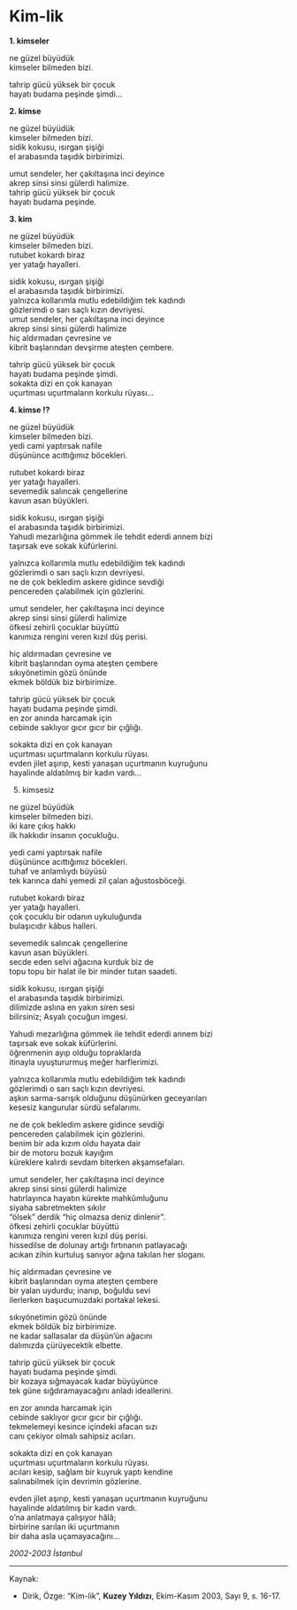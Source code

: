 # Kim-lik  
  
**1. kimseler**  
  
ne güzel büyüdük  
kimseler bilmeden bizi.  
  
tahrip gücü yüksek bir çocuk  
hayatı budama peşinde şimdi...  
  
**2. kimse**  
  
ne güzel büyüdük  
kimseler bilmeden bizi.  
sidik kokusu, ısırgan şişiği  
el arabasında taşıdık birbirimizi.  
  
umut sendeler, her çakıltaşına inci deyince  
akrep sinsi sinsi gülerdi halimize.  
tahrip gücü yüksek bir çocuk  
hayatı budama peşinde.  
  
**3. kim**  
  
ne güzel büyüdük  
kimseler bilmeden bizi.  
rutubet kokardı biraz  
yer yatağı hayalleri.  
  
sidik kokusu, ısırgan şişiği  
el arabasında taşıdık birbirimizi.  
yalnızca kollarımla mutlu edebildiğim tek kadındı  
gözlerimdi o sarı saçlı kızın devriyesi.  
umut sendeler, her çakıltaşına inci deyince  
akrep sinsi sinsi gülerdi halimize  
hiç aldırmadan çevresine ve  
kibrit başlarından devşirme ateşten çembere.  
  
tahrip gücü yüksek bir çocuk  
hayatı budama peşinde şimdi.  
sokakta dizi en çok kanayan  
uçurtması uçurtmaların korkulu rüyası...  
  
**4. kimse !?**  
  
ne güzel büyüdük  
kimseler bilmeden bizi.  
yedi cami yaptırsak nafile  
düşününce acıttığımız böcekleri.  
  
rutubet kokardı biraz  
yer yatağı hayalleri.  
sevemedik salıncak çengellerine  
kavun asan büyükleri.  
  
sidik kokusu, ısırgan şişiği  
el arabasında taşıdık birbirimizi.  
Yahudi mezarlığına gömmek ile tehdit ederdi annem bizi  
taşırsak eve sokak küfürlerini.  
  
yalnızca kollarımla mutlu edebildiğim tek kadındı  
gözlerimdi o sarı saçlı kızın devriyesi.  
ne de çok bekledim askere gidince sevdiği  
pencereden çalabilmek için gözlerini.  
  
umut sendeler, her çakıltaşına inci deyince  
akrep sinsi sinsi gülerdi halimize  
öfkesi zehirli çocuklar büyüttü  
kanımıza rengini veren kızıl düş perisi.  
  
hiç aldırmadan çevresine ve  
kibrit başlarından oyma ateşten çembere  
sıkıyönetimin gözü önünde  
ekmek böldük biz birbirimize.  
  
tahrip gücü yüksek bir çocuk  
hayatı budama peşinde şimdi.  
en zor anında harcamak için  
cebinde saklıyor gıcır gıcır bir çığlığı.  
  
sokakta dizi en çok kanayan  
uçurtması uçurtmaların korkulu rüyası.  
evden jilet aşırıp, kesti yanaşan uçurtmanın kuyruğunu  
hayalinde aldatılmış bir kadın vardı...  
  
5. kimsesiz  
  
ne güzel büyüdük  
kimseler bilmeden bizi.  
iki kare çıkış hakkı  
ilk hakkıdır insanın çocukluğu.  
  
yedi cami yaptırsak nafile  
düşününce acıttığımız böcekleri.  
tuhaf ve anlamlıydı büyüsü  
tek karınca dahi yemedi zil çalan ağustosböceği.  
  
rutubet kokardı biraz  
yer yatağı hayalleri.  
çok çocuklu bir odanın uykuluğunda  
bulaşıcıdır kâbus halleri.  
  
sevemedik salıncak çengellerine  
kavun asan büyükleri.  
secde eden selvi ağacına kurduk biz de  
topu topu bir halat ile bir minder tutan saadeti.  
  
sidik kokusu, ısırgan şişiği  
el arabasında taşıdık birbirimizi.  
dilimizde aslına en yakın siren sesi  
bilirsiniz; Asyalı çocuğun imgesi.  
  
Yahudi mezarlığına gömmek ile tehdit ederdi annem bizi  
taşırsak eve sokak küfürlerini.  
öğrenmenin ayıp olduğu topraklarda  
itinayla uyuştururmuş meğer harflerimizi.  
  
yalnızca kollarımla mutlu edebildiğim tek kadındı  
gözlerimdi o sarı saçlı kızın devriyesi.  
aşkın sarma-sarışık olduğunu düşünürken geceyarıları  
kesesiz kangurular sürdü sefalarımı.  
  
ne de çok bekledim askere gidince sevdiği  
pencereden çalabilmek için gözlerini.  
benim bir ada kızım oldu hayata dair  
bir de motoru bozuk kayığım  
küreklere kalırdı sevdam biterken akşamsefaları.  
  
umut sendeler, her çakıltaşına inci deyince  
akrep sinsi sinsi gülerdi halimize  
hatırlayınca hayatın kürekte mahkûmluğunu  
siyaha sabretmekten sıkılır  
“ölsek” derdik “hiç olmazsa deniz dinlenir”.  
öfkesi zehirli çocuklar büyüttü  
kanımıza rengini veren kızıl düş perisi.  
hissedilse de dolunay artığı fırtınanın patlayacağı  
acıkan zihin kurtuluş sanıyor ağına takılan her sloganı.  
  
hiç aldırmadan çevresine ve  
kibrit başlarından oyma ateşten çembere  
bir yalan uydurdu; inanıp, boğuldu sevi  
ilerlerken başucumuzdaki portakal lekesi.  
  
sıkıyönetimin gözü önünde  
ekmek böldük biz birbirimize.  
ne kadar sallasalar da düşün’ün ağacını  
dalımızda çürüyecektik elbette.  
  
tahrip gücü yüksek bir çocuk  
hayatı budama peşinde şimdi.  
bir kozaya sığmayacak kadar büyüyünce  
tek güne sığdıramayacağını anladı ideallerini.  
  
en zor anında harcamak için  
cebinde saklıyor gıcır gıcır bir çığlığı.  
tekmelemeyi kesince içindeki afacan sızı  
canı çekiyor olmalı sahipsiz acıları.  
  
sokakta dizi en çok kanayan  
uçurtması uçurtmaların korkulu rüyası.  
acıları kesip, sağlam bir kuyruk yaptı kendine  
salınabilmek için devrimin gözlerine.  
  
evden jilet aşırıp, kesti yanaşan uçurtmanın kuyruğunu  
hayalinde aldatılmış bir kadın vardı.  
o’na anlatmaya çalışıyor hâlâ;  
birbirine sarılan iki uçurtmanın  
bir daha asla uçamayacağını...  
  
_2002-2003 İstanbul_

---
Kaynak:

- Dirik, Özge: “Kim-lik”, **Kuzey Yıldızı**, Ekim-Kasım 2003, Sayı 9, s. 16-17.
